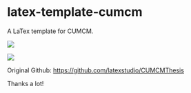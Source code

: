 # latex-template-cumcm
A LaTex template for CUMCM.

![](https://github.com/latexstudio/CUMCMThesis/blob/master/example-1.png)

![](https://github.com/latexstudio/CUMCMThesis/blob/master/example-2.png)

Original Github: https://github.com/latexstudio/CUMCMThesis

Thanks a lot!
